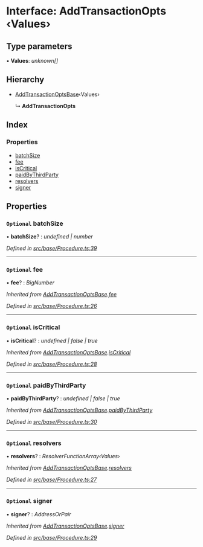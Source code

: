 # Interface: AddTransactionOpts ‹**Values**›

## Type parameters

▪ **Values**: *unknown[]*

## Hierarchy

* [AddTransactionOptsBase](addtransactionoptsbase.md)‹Values›

  ↳ **AddTransactionOpts**

## Index

### Properties

* [batchSize](addtransactionopts.md#optional-batchsize)
* [fee](addtransactionopts.md#optional-fee)
* [isCritical](addtransactionopts.md#optional-iscritical)
* [paidByThirdParty](addtransactionopts.md#optional-paidbythirdparty)
* [resolvers](addtransactionopts.md#optional-resolvers)
* [signer](addtransactionopts.md#optional-signer)

## Properties

### `Optional` batchSize

• **batchSize**? : *undefined | number*

*Defined in [src/base/Procedure.ts:39](https://github.com/PolymathNetwork/polymesh-sdk/blob/524b0225/src/base/Procedure.ts#L39)*

___

### `Optional` fee

• **fee**? : *BigNumber*

*Inherited from [AddTransactionOptsBase](addtransactionoptsbase.md).[fee](addtransactionoptsbase.md#optional-fee)*

*Defined in [src/base/Procedure.ts:26](https://github.com/PolymathNetwork/polymesh-sdk/blob/524b0225/src/base/Procedure.ts#L26)*

___

### `Optional` isCritical

• **isCritical**? : *undefined | false | true*

*Inherited from [AddTransactionOptsBase](addtransactionoptsbase.md).[isCritical](addtransactionoptsbase.md#optional-iscritical)*

*Defined in [src/base/Procedure.ts:28](https://github.com/PolymathNetwork/polymesh-sdk/blob/524b0225/src/base/Procedure.ts#L28)*

___

### `Optional` paidByThirdParty

• **paidByThirdParty**? : *undefined | false | true*

*Inherited from [AddTransactionOptsBase](addtransactionoptsbase.md).[paidByThirdParty](addtransactionoptsbase.md#optional-paidbythirdparty)*

*Defined in [src/base/Procedure.ts:30](https://github.com/PolymathNetwork/polymesh-sdk/blob/524b0225/src/base/Procedure.ts#L30)*

___

### `Optional` resolvers

• **resolvers**? : *ResolverFunctionArray‹Values›*

*Inherited from [AddTransactionOptsBase](addtransactionoptsbase.md).[resolvers](addtransactionoptsbase.md#optional-resolvers)*

*Defined in [src/base/Procedure.ts:27](https://github.com/PolymathNetwork/polymesh-sdk/blob/524b0225/src/base/Procedure.ts#L27)*

___

### `Optional` signer

• **signer**? : *AddressOrPair*

*Inherited from [AddTransactionOptsBase](addtransactionoptsbase.md).[signer](addtransactionoptsbase.md#optional-signer)*

*Defined in [src/base/Procedure.ts:29](https://github.com/PolymathNetwork/polymesh-sdk/blob/524b0225/src/base/Procedure.ts#L29)*
